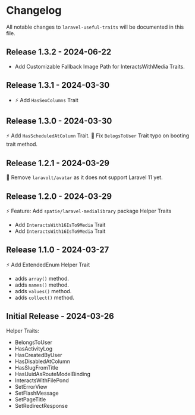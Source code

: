 # Changelog

All notable changes to `laravel-useful-traits` will be documented in this file.

## Release 1.3.2 - 2024-06-22

- Add Customizable Fallback Image Path for InteractsWithMedia Traits.

## Release 1.3.1 - 2024-03-30

- ⚡ Add `HasSeoColumns` Trait

## Release 1.3.0 - 2024-03-30

⚡ Add `HasScheduledAtColumn` Trait.
🔨 Fix `BelogsToUser` Trait typo on booting trait method.

## Release 1.2.1 - 2024-03-29

🔨 Remove `laravolt/avatar` as it does not support Laravel 11 yet.

## Release 1.2.0 - 2024-03-29

⚡ Feature: Add `spatie/laravel-medialibrary` package Helper Traits

- Add `InteractsWith16IsTo9Media` Trait
- Add `InteractsWith16IsTo9Media` Trait

## Release 1.1.0 - 2024-03-27

⚡ Add ExtendedEnum Helper Trait

- adds `array()` method.
- adds `names()` method.
- adds `values()` method.
- adds `collect()` method.

## Initial Release - 2024-03-26

Helper Traits:

- BelongsToUser
- HasActivityLog
- HasCreatedByUser
- HasDisabledAtColumn
- HasSlugFromTitle
- HasUuidAsRouteModelBinding
- InteractsWithFilePond
- SetErrorView
- SetFlashMessage
- SetPageTitle
- SetRedirectResponse

